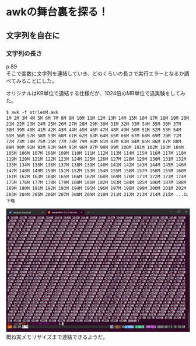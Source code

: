  # awkの舞台裏を探る！
 ## 文字列を自在に
 ### 文字列の長さ
 p.89  
 そこで変数に文字列を連結していき、どのくらいの長さで実行エラーとなるか調べてみることにした。  
   
オリジナルはKB単位で連結する仕様だが、1024倍のMB単位で追実験をしてみた。
 ```
 $ awk -f strlenM.awk
1M 2M 3M 4M 5M 6M 7M 8M 9M 10M 11M 12M 13M 14M 15M 16M 17M 18M 19M 20M 21M 22M 23M 24M 25M 26M 27M 28M 29M 30M 31M 32M 33M 34M 35M 36M 37M 38M 39M 40M 41M 42M 43M 44M 45M 46M 47M 48M 49M 50M 51M 52M 53M 54M 55M 56M 57M 58M 59M 60M 61M 62M 63M 64M 65M 66M 67M 68M 69M 70M 71M 72M 73M 74M 75M 76M 77M 78M 79M 80M 81M 82M 83M 84M 85M 86M 87M 88M 89M 90M 91M 92M 93M 94M 95M 96M 97M 98M 99M 100M 101M 102M 103M 104M 105M 106M 107M 108M 109M 110M 111M 112M 113M 114M 115M 116M 117M 118M 119M 120M 121M 122M 123M 124M 125M 126M 127M 128M 129M 130M 131M 132M 133M 134M 135M 136M 137M 138M 139M 140M 141M 142M 143M 144M 145M 146M 147M 148M 149M 150M 151M 152M 153M 154M 155M 156M 157M 158M 159M 160M 161M 162M 163M 164M 165M 166M 167M 168M 169M 170M 171M 172M 173M 174M 175M 176M 177M 178M 179M 180M 181M 182M 183M 184M 185M 186M 187M 188M 189M 190M 191M 192M 193M 194M 195M 196M 197M 198M 199M 200M 201M 202M 203M 204M 205M 206M 207M 208M 209M 210M 211M 212M 213M 214M 215M ...以下略
 ```
 ![str](strlen.png)  
 概ね実メモリサイズまで連結できるようだ。  
